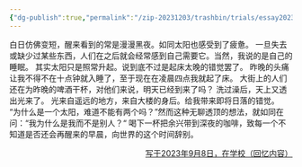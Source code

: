 ```yaml
---
{"dg-publish":true,"permalink":"/zip-20231203/trashbin/trials/essay20230908/","title":"230908"}
---
```



白日仿佛变短，醒来看到的常是漫漫黑夜。如同太阳也感受到了疲惫。
一旦失去或缺少过某些东西，人们在之后就会经常感到自己需要它。当然，我说的是自己的睡眠。
其实太阳只是照常升起。说到底不过是起床太晚的错觉罢了。
昨晚的头痛让我不得不在十点钟就入睡了，至于现在在凌晨四点我就起了床。
大街上的人们还在为昨晚的啤酒干杯，对他们来说，明天已经到来了吗？
洗过澡后，天上又透出光来了。
光来自遥远的地方，来自大楼的身后。给我带来即将日落的错觉。
“为什么是一个太阳，难道不能有两个吗？”然而这种无聊透顶的想法，就如同在问：“我为什么是我而不是别人？“
喝下一杯把余兴带到深夜的咖啡，致每一个不知道是否还会再醒来的早晨，向世界的这个时间辞别。

<p align="right"><u>写于2023年9月8日，在学校（回忆内容）</u></p>